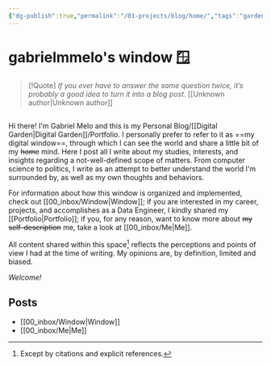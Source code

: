 ```yaml
---
{"dg-publish":true,"permalink":"/01-projects/blog/home/","tags":"gardenEntry","dgHomeLink":true,"dgPassFrontmatter":false,"dgShowBacklinks":true,"dgShowLocalGraph":true}
---
```


# gabrielmmelo's window 🪟

> [!Quote] *If you ever have to answer the same question twice, it’s probably a good idea to turn it into a blog post.* [[Unknown author|Unknown author]]

## 
Hi there! I'm Gabriel Melo and this is my Personal Blog/[[Digital Garden|Digital Garden]]/Portfolio. I personally prefer to refer to it as ==my digital window==, through which I can see the world and share a little bit of my ~~home~~ mind. Here I post all I write about my studies, interests, and insights regarding a not-well-defined scope of matters. From computer science to politics, I write as an attempt to better understand the world I'm surrounded by, as well as my own thoughts and behaviors.

For information about how this window is organized and implemented, check out [[00_inbox/Window|Window]]; if you are interested in my career, projects, and accomplishes as a Data Engineer, I kindly shared my [[Portfolio|Portfolio]]; if you, for any reason, want to know more about ~~my self-description~~ me, take a look at [[00_inbox/Me|Me]].

All content shared within this space[^1] reflects the perceptions and points of view I had at the time of writing. My opinions are, by definition, limited and biased.

*Welcome!*

[^1]: Except by citations and explicit references.

## Posts
- [[00_inbox/Window|Window]]
- [[00_inbox/Me|Me]]


	